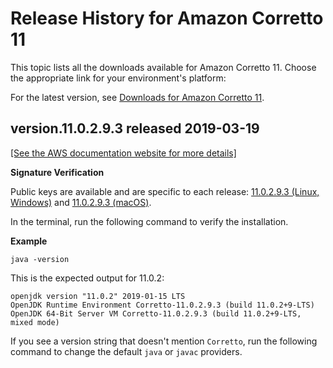 # Release History for Amazon Corretto 11<a name="download-release-history"></a>

This topic lists all the downloads available for Amazon Corretto 11\. Choose the appropriate link for your environment's platform:

For the latest version, see [Downloads for Amazon Corretto 11](downloads-list.md)\.

## version\.11\.0\.2\.9\.3 released 2019\-03\-19<a name="11.0.2.9.3"></a>

[\[See the AWS documentation website for more details\]](http://docs.aws.amazon.com/corretto/latest/corretto-11-ug/download-release-history.html)

**Signature Verification**

Public keys are available and are specific to each release: [11\.0\.2\.9\.3 \(Linux, Windows\)](https://d3pxv6yz143wms.cloudfront.net/11.0.2.9.3/11E0D862.pub) and [11\.0\.2\.9\.3 \(macOS\)](https://d3pxv6yz143wms.cloudfront.net/11.0.2.9.3/2A23B28C.pub)\. 

In the terminal, run the following command to verify the installation\.

**Example**  

```
java -version
```
This is the expected output for 11\.0\.2:   

```
openjdk version "11.0.2" 2019-01-15 LTS
OpenJDK Runtime Environment Corretto-11.0.2.9.3 (build 11.0.2+9-LTS)
OpenJDK 64-Bit Server VM Corretto-11.0.2.9.3 (build 11.0.2+9-LTS, mixed mode)
```

 If you see a version string that doesn't mention `Corretto`, run the following command to change the default `java` or `javac` providers\. 